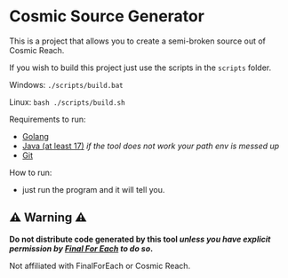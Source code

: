 # Cosmic Source Generator

This is a project that allows you to create a semi-broken source out of Cosmic Reach.

If you wish to build this project just use the scripts in the `scripts` folder.

Windows: ```./scripts/build.bat```

Linux: ```bash ./scripts/build.sh```

Requirements to run:
- [Golang](https://go.dev)
- [Java (at least 17)](https://www.java.com/en/download/) *if the tool does not work your path env is messed up*
- [Git](https://git-scm.com/downloads)

How to run:
- just run the program and it will tell you.

## ⚠️ Warning ⚠️
**Do not distribute code generated by this tool *unless you have explicit permission by [Final For Each](https://github.com/FinalForEach) to do so*.**

Not affiliated with FinalForEach or Cosmic Reach.